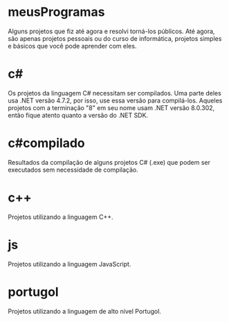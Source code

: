 # meusProgramas
Alguns projetos que fiz até agora e resolvi torná-los públicos. Até agora, são apenas projetos pessoais ou do curso de informática, projetos simples e básicos que você pode aprender com eles.

  # c#
  Os projetos da linguagem C# necessitam ser compilados. Uma parte deles usa .NET versão 4.7.2, por isso, use essa versão para compilá-los. Aqueles projetos com a terminação "8"    em seu nome usam .NET versão 8.0.302, então fique atento quanto a versão do .NET SDK.
  
  # c#compilado
  Resultados da compilação de alguns projetos C# (.exe) que podem ser executados sem necessidade de compilação.

  # c++
  Projetos utilizando a linguagem C++.

  # js
  Projetos utilizando a linguagem JavaScript.
  
  # portugol
  Projetos utilizando a linguagem de alto nível Portugol.
